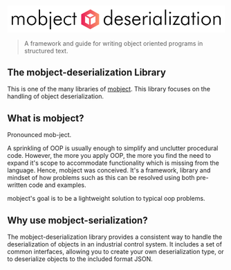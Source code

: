 <p align="center">
  <picture>
    <img class="top-logo" alt="mobject main logo" src='./images/logo-light.svg'>
  </picture>
</p>

> A framework and guide for writing object oriented programs in structured text.

## The mobject-deserialization Library

This is one of the many libraries of [mobject](http://mobject.org). This library focuses on the handling of object deserialization.

## What is mobject?

Pronounced mob-ject.

A sprinkling of OOP is usually enough to simplify and unclutter procedural code. However, the more you apply OOP, the more you find the need to expand it's scope to accommodate functionality which is missing from the language. Hence, mobject was conceived. It's a framework, library and mindset of how problems such as this can be resolved using both pre-written code and examples.

mobject's goal is to be a lightweight solution to typical oop problems.

## Why use mobject-serialization?

The mobject-deserialization library provides a consistent way to handle the deserialization of objects in an industrial control system. It includes a set of common interfaces, allowing you to create your own deserialization type, or to deserialize objects to the included format JSON.
